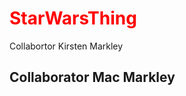 <h1 style="color:red">StarWarsThing</h1>

Collabortor Kirsten Markley

<h2>Collaborator Mac Markley</h2>